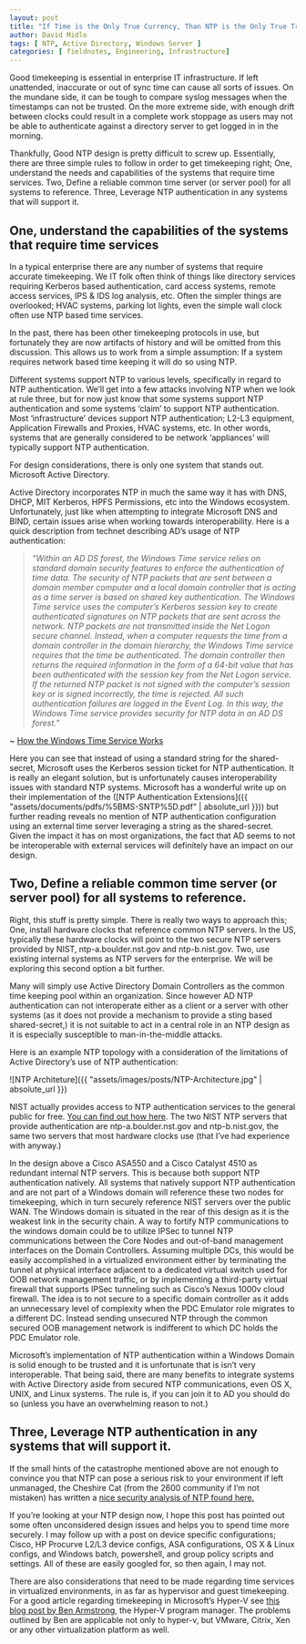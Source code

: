 ```yaml
---
layout: post
title: "If Time is the Only True Currency, Than NTP is the Only True Treasury"
author: David Midlo
tags: [ NTP, Active Directory, Windows Server ]
categories: [ fieldnotes, Engineering, Infrastructure]
---
```

Good timekeeping is essential in enterprise IT infrastructure. If left unattended, inaccurate or out of sync time can cause all sorts of issues. On the mundane side, it can be tough to compare syslog messages when the timestamps can not be trusted. On the more extreme side, with enough drift between clocks could result in a complete work stoppage as users may not be able to authenticate against a directory server to get logged in in the morning.

Thankfully, Good NTP design is pretty difficult to screw up. Essentially, there are three simple rules to follow in order to get timekeeping right; One, understand the needs and capabilities of the systems that require time services. Two, Define a reliable common time server (or server pool) for all systems to reference. Three, Leverage NTP authentication in any systems that will support it.

## One, understand the capabilities of the systems that require time services

In a typical enterprise there are any number of systems that require accurate timekeeping.  We IT folk often think of things like directory services requiring Kerberos based authentication, card access systems, remote access services, IPS & IDS log analysis, etc.  Often the simpler things are overlooked; HVAC systems, parking lot lights, even the simple wall clock often use NTP based time services.

In the past, there has been other timekeeping protocols in use, but fortunately they are now artifacts of history and will be omitted from this discussion.  This allows us to work from a simple assumption:  If a system requires network based time keeping it will do so using NTP.

Different systems support NTP to various levels, specifically in regard to NTP authentication.  We’ll get into a few attacks involving NTP when we look at rule three, but for now just know that some systems support NTP authentication and some systems ‘claim’ to support NTP authentication.  Most ‘infrastructure’ devices support NTP authentication; L2-L3 equipment, Application Firewalls and Proxies, HVAC systems, etc. In other words, systems that are generally considered to be network ‘appliances’ will typically support NTP authentication.

For design considerations, there is only one system that stands out.  Microsoft Active Directory.

Active Directory incorporates NTP in much the same way it has with DNS, DHCP, MIT Kerberos, HPFS Permissions, etc into the Windows ecosystem.  Unfortunately, just like when attempting to integrate Microsoft DNS and BIND, certain issues arise when working towards interoperability.   Here is a quick description from technet describing AD’s usage of NTP authentication:

> *”Within an AD DS forest, the Windows Time service relies on standard domain security features to enforce the authentication of time data. The security of NTP packets that are sent between a domain member computer and a local domain controller that is acting as a time server is based on shared key authentication. The Windows Time service uses the computer’s Kerberos session key to create authenticated signatures on NTP packets that are sent across the network. NTP packets are not transmitted inside the Net Logon secure channel. Instead, when a computer requests the time from a domain controller in the domain hierarchy, the Windows Time service requires that the time be authenticated. The domain controller then returns the required information in the form of a 64-bit value that has been authenticated with the session key from the Net Logon service. If the returned NTP packet is not signed with the computer’s session key or is signed incorrectly, the time is rejected. All such authentication failures are logged in the Event Log. In this way, the Windows Time service provides security for NTP data in an AD DS forest.”* 

~ [How the Windows Time Service Works](https://docs.microsoft.com/en-us/windows-server/networking/windows-time-service/how-the-windows-time-service-works)

Here you can see that instead of using a standard string for the shared-secret, Microsoft uses the Kerberos session ticket for NTP authentication.  It is really an elegant solution, but is unfortunately causes interoperability issues with standard NTP systems. Microsoft has a wonderful write up on their implementation of the ([NTP Authentication Extensions]({{ "assets/documents/pdfs/%5BMS-SNTP%5D.pdf" | absolute_url }})) but further reading reveals no mention of NTP authentication configuration using an external time server leveraging a string as the shared-secret.  Given the impact it has on most organizations, the fact that AD seems to not be interoperable with external services will definitely have an impact on our design.

## Two, Define a reliable common time server (or server pool) for all systems to reference.

Right, this stuff is pretty simple. There is really two ways to approach this;  One, install hardware clocks that reference common NTP servers.  In the US, typically these hardware clocks will point to the two secure NTP servers provided by NIST, ntp-a.boulder.nst.gov and ntp-b.nist.gov.  Two, use existing internal systems as NTP servers for the enterprise.  We will be exploring this second option a bit further.

Many will simply use Active Directory Domain Controllers as the common time keeping pool within an organization.  Since however AD NTP authentication can not interoperate either as a client or a server with other systems (as it does not provide a mechanism to provide a sting based shared-secret,) it is not suitable to act in a central role in an NTP design as it is especially susceptible to man-in-the-middle attacks.

Here is an example NTP topology with a consideration of the limitations of Active Directory’s use of NTP authentication:

![NTP Architeture]({{ "assets/images/posts/NTP-Architecture.jpg" | absolute_url }})

NIST actually provides access to NTP authentication services to the general public for free.  [You can find out how here](https://www.nist.gov/pml/time-and-frequency-division/time-services/nist-authenticated-ntp-service).  The two NIST NTP servers that provide authentication are  ntp-a.boulder.nst.gov and ntp-b.nist.gov, the same two servers that most hardware clocks use (that I’ve had experience with anyway.)

In the design above a Cisco ASA550 and a Cisco Catalyst 4510 as redundant internal NTP servers.  This is because both support NTP authentication natively.  All systems that natively support NTP authentication and are not part of a Windows domain will reference these two nodes for timekeeping, which in turn securely reference NIST servers over the public WAN.  The Windows domain is situated in the rear of this design as it is the weakest link in the security chain.  A way to fortify NTP communications to the windows domain could be to utilize IPSec to tunnel NTP communications  between the Core Nodes and out-of-band management interfaces on the Domain Controllers.  Assuming multiple DCs, this would be easily accomplished in a virtualized environment either by terminating the tunnel at physical interface adjacent to a dedicated virtual switch used for OOB network management traffic, or by implementing a third-party virtual firewall that supports IPSec tunneling such as Cisco’s Nexus 1000v cloud firewall.  The idea is to not secure to a specific domain controller as it adds an unnecessary level of complexity when the PDC Emulator role migrates to a different DC.  Instead sending unsecured NTP through the common secured OOB management network is indifferent to which DC holds the PDC Emulator role.

Microsoft’s implementation of NTP authentication within a Windows Domain is solid enough to be trusted and it is unfortunate that is isn’t very interoperable.  That being said, there are many benefits to integrate systems with Active Directory aside from secured NTP communications, even OS X, UNIX, and Linux systems.  The rule is, if you can join it to AD you should do so (unless you have an overwhelming reason to not.)

## Three, Leverage NTP authentication in any systems that will support it.

If the small hints of the catastrophe mentioned above are not enough to convince you that NTP can pose a serious risk to your environment if left unmanaged, the Cheshire Cat (from the 2600 community if I’m not mistaken) has written a [nice security analysis of NTP found here.](https://www.eecis.udel.edu/~mills/security.html)

If you’re looking at your NTP design now, I hope this post has pointed out some often unconsidered design issues and helps you to spend time more securely.  I may follow up with a post on device specific configurations; Cisco, HP Procurve L2/L3 device configs, ASA configurations, OS X & Linux configs, and Windows batch, powershell, and group policy scripts and settings.  All of these are easily googled for, so then again, I may not.

There are also considerations that need to be made regarding time services in virtualized environments, in as far as hypervisor and guest timekeeping.  For a good article regarding timekeeping in Microsoft’s Hyper-V see [this blog post by Ben Armstrong](https://blogs.msdn.microsoft.com/virtual_pc_guy/2010/11/19/time-synchronization-in-hyper-v/), the Hyper-V program manager.  The problems outlined by Ben are applicable not only to hyper-v, but VMware, Citrix, Xen or any other virtualization platform as well.